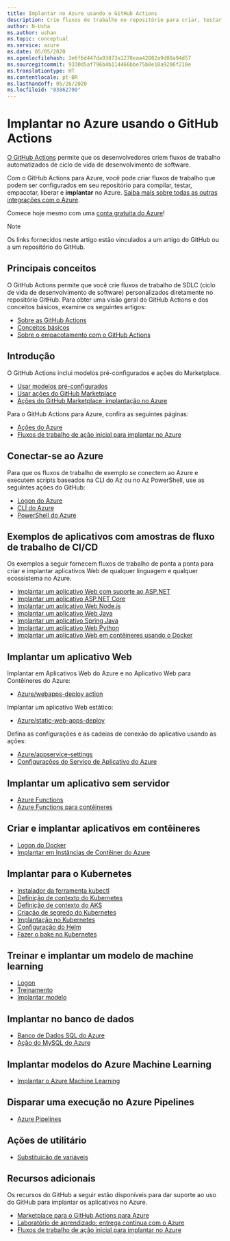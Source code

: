 ```yaml
---
title: Implantar no Azure usando o GitHub Actions
description: Crie fluxos de trabalho no repositório para criar, testar, empacotar, lançar e implantar no Azure.
author: N-Usha
ms.author: ushan
ms.topic: conceptual
ms.service: azure
ms.date: 05/05/2020
ms.openlocfilehash: 3e6f6d447da93873a1278eaa42882a9d08a94d57
ms.sourcegitcommit: 9330d5af796b4b114466bbe75b8e18a9206f218e
ms.translationtype: HT
ms.contentlocale: pt-BR
ms.lasthandoff: 05/26/2020
ms.locfileid: "83862799"
---
```

# <a name="deploy-to-azure-using-github-actions"></a>Implantar no Azure usando o GitHub Actions

[O GitHub Actions](https://help.github.com/articles/about-github-actions) permite que os desenvolvedores criem fluxos de trabalho automatizados de ciclo de vida de desenvolvimento de software.  

Com o GitHub Actions para Azure, você pode criar fluxos de trabalho que podem ser configurados em seu repositório para compilar, testar, empacotar, liberar e **implantar** no Azure. [Saiba mais sobre todas as outras integrações com o Azure](https://aka.ms/GitHubonAzure).

Comece hoje mesmo com uma [conta gratuita do Azure](https://azure.com/free/open-source)!

> [!NOTE]   
> Os links fornecidos neste artigo estão vinculados a um artigo do GitHub ou a um repositório do GitHub. 

## <a name="key-concepts"></a>Principais conceitos

O GitHub Actions permite que você crie fluxos de trabalho de SDLC (ciclo de vida de desenvolvimento de software) personalizados diretamente no repositório GitHub. Para obter uma visão geral do GitHub Actions e dos conceitos básicos, examine os seguintes artigos: 

- [Sobre as GitHub Actions](https://help.github.com/actions/getting-started-with-github-actions/about-github-actions)
- [Conceitos básicos ](https://help.github.com/actions/getting-started-with-github-actions/core-concepts-for-github-actions)
- [Sobre o empacotamento com o GitHub Actions](https://help.github.com/en/actions/publishing-packages-with-github-actions/about-packaging-with-github-actions)

## <a name="get-started"></a>Introdução 

O GitHub Actions inclui modelos pré-configurados e ações do Marketplace. 

- [Usar modelos pré-configurados](https://help.github.com/actions/getting-started-with-github-actions/starting-with-preconfigured-workflow-templates)  
- [Usar ações do GitHub Marketplace](https://help.github.com/en/actions/getting-started-with-github-actions/using-actions-from-github-marketplace)  
- [Ações do GitHub Marketplace: implantação no Azure](https://github.com/marketplace?type=actions&query=Azure)  
  
Para o GitHub Actions para Azure, confira as seguintes páginas: 
   
- [Ações do Azure](https://github.com/marketplace?query=Azure&type=actions)  
- [Fluxos de trabalho de ação inicial para implantar no Azure](https://github.com/Azure/actions-workflow-samples)


## <a name="connect-to-azure"></a>Conectar-se ao Azure

Para que os fluxos de trabalho de exemplo se conectem ao Azure e executem scripts baseados na CLI do Az ou no Az PowerShell, use as seguintes ações do GitHub:  

- [Logon do Azure](https://github.com/Azure/login)  
- [CLI do Azure](https://github.com/Azure/CLI)
- [PowerShell do Azure](https://github.com/Azure/powershell)


## <a name="sample-apps-with-cicd-workflow-samples"></a>Exemplos de aplicativos com amostras de fluxo de trabalho de CI/CD 

Os exemplos a seguir fornecem fluxos de trabalho de ponta a ponta para criar e implantar aplicativos Web de qualquer linguagem e qualquer ecossistema no Azure. 

- [Implantar um aplicativo Web com suporte ao ASP.NET](https://github.com/Azure-Samples/dotnet-sample)  
- [Implantar um aplicativo ASP.NET Core](https://github.com/Azure-Samples/dotnet_core_sample)  
- [Implantar um aplicativo Web Node.js](https://github.com/Azure-Samples/node_express_app)  
- [Implantar um aplicativo Web Java](https://github.com/Azure-Samples/java-spring-petclinic)  
- [Implantar um aplicativo Spring Java](https://github.com/Azure-Samples/Java-application-petstore-ee7)  
- [Implantar um aplicativo Web Python](https://github.com/Azure-Samples/pythonSample_thecatsaidno)  
- [Implantar um aplicativo Web em contêineres usando o Docker](https://github.com/Azure-Samples/Node_express_container)


## <a name="deploy-a-web-app"></a>Implantar um aplicativo Web

Implantar em Aplicativos Web do Azure e no Aplicativo Web para Contêineres do Azure:

- [Azure/webapps-deploy action](https://github.com/Azure/webapps-deploy)

Implantar um aplicativo Web estático:
- [Azure/static-web-apps-deploy](https://docs.microsoft.com/azure/static-web-apps/getting-started?tabs=angular)


Defina as configurações e as cadeias de conexão do aplicativo usando as ações:

- [Azure/appservice-settings](https://github.com/Azure/appservice-settings) 
- [Configurações do Serviço de Aplicativo do Azure](https://github.com/Azure/appservice-settings)  

## <a name="deploy-a-serverless-app"></a>Implantar um aplicativo sem servidor

- [Azure Functions](https://github.com/Azure/functions-action)  
- [Azure Functions para contêineres](https://github.com/Azure/webapps-container-deploy)  
 
## <a name="build-and-deploy-containerized-apps"></a>Criar e implantar aplicativos em contêineres

- [Logon do Docker](https://github.com/Azure/docker-login)  
- [Implantar em Instâncias de Contêiner do Azure](https://github.com/Azure/aci-deploy)

## <a name="deploy-to-kubernetes"></a>Implantar para o Kubernetes

- [Instalador da ferramenta kubectl](https://github.com/Azure/setup-kubectl)  
- [Definição de contexto do Kubernetes](https://github.com/Azure/k8s-set-context)  
- [Definição de contexto do AKS](https://github.com/Azure/aks-set-context)  
- [Criação de segredo do Kubernetes](https://github.com/Azure/k8s-create-secret)  
- [Implantação no Kubernetes](https://github.com/Azure/k8s-deploy)  
- [Configuração do Helm](https://github.com/Azure/setup-helm)  
- [Fazer o bake no Kubernetes](https://github.com/Azure/k8s-bake)  

## <a name="train-and-deploy-a-machine-learning-model"></a>Treinar e implantar um modelo de machine learning 

- [Logon](https://github.com/Azure/aml-workspace) 
- [Treinamento](https://github.com/Azure/aml-run)
- [Implantar modelo](https://github.com/Azure/aml-deploy)

## <a name="deploy-to-databases"></a>Implantar no banco de dados

- [Banco de Dados SQL do Azure](https://github.com/Azure/sql-action)  
- [Ação do MySQL do Azure](https://github.com/Azure/mysql-action)  

## <a name="deploy-machine-learning-models"></a>Implantar modelos do Azure Machine Learning

- [Implantar o Azure Machine Learning](https://github.com/Azure/aml-deploy)  

## <a name="trigger-a-run-in-azure-pipelines"></a>Disparar uma execução no Azure Pipelines

- [Azure Pipelines](https://github.com/Azure/pipelines)  
 
## <a name="utility-actions"></a>Ações de utilitário

- [Substituição de variáveis](https://github.com/Microsoft/variable-substitution) 


## <a name="additional-resources"></a>Recursos adicionais

Os recursos do GitHub a seguir estão disponíveis para dar suporte ao uso do GitHub para implantar os aplicativos no Azure.  

- [Marketplace para o GitHub Actions para Azure](https://github.com/marketplace?query=Azure&type=actions)
- [Laboratório de aprendizado: entrega contínua com o Azure](https://lab.github.com/githubtraining/github-actions:-continuous-delivery-with-azure)
- [Fluxos de trabalho de ação inicial para implantar no Azure](https://github.com/Azure/actions-workflow-samples)
